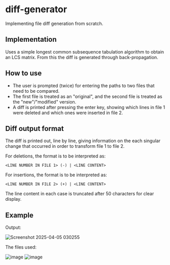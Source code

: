 # diff-generator
Implementing file diff generation from scratch.

## Implementation

Uses a simple longest common subsequence tabulation algorithm to obtain an LCS matrix. From this the diff is generated through back-propagation.

## How to use

- The user is prompted (twice) for entering the paths to two files that need to be compared.
- The first file is treated as an "original", and the second file is treated as the "new"/"modified" version.
- A diff is printed after pressing the enter key, showing which lines in file 1 were deleted and which ones were inserted in file 2.

## Diff output format

The diff is printed out, line by line, giving information on the each singular change that occurred in order to transform file 1 to file 2.

For deletions, the format is to be interpreted as:

```
<LINE NUMBER IN FILE 1> (-) | <LINE CONTENT>
```

For insertions, the format is to be interpreted as:

```
<LINE NUMBER IN FILE 2> (+) | <LINE CONTENT>
```

The line content in each case is truncated after 50 characters for clear display.

## Example

Output:

![Screenshot 2025-04-05 030255](https://github.com/user-attachments/assets/26283115-00ab-49c4-b96f-d54878d83dca)

The files used:

![image](https://github.com/user-attachments/assets/a0df533a-1138-4f21-ad61-3ca0a31002cf)
![image](https://github.com/user-attachments/assets/4dd510df-5a25-4feb-9bcb-140ca436605c)


